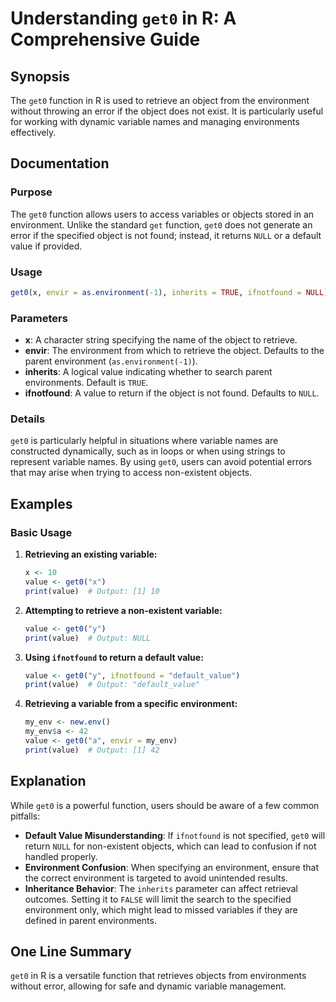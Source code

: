 <!--
Meta Description: # Understanding `get0` in R: A Comprehensive Guide ## Synopsis The `get0` function in R is used to retrieve an object from the environment without thr...
Meta Keywords: get0, value, environment, variable, object
-->

# Understanding `get0` in R: A Comprehensive Guide

## Synopsis
The `get0` function in R is used to retrieve an object from the environment without throwing an error if the object does not exist. It is particularly useful for working with dynamic variable names and managing environments effectively.

## Documentation

### Purpose
The `get0` function allows users to access variables or objects stored in an environment. Unlike the standard `get` function, `get0` does not generate an error if the specified object is not found; instead, it returns `NULL` or a default value if provided.

### Usage
```R
get0(x, envir = as.environment(-1), inherits = TRUE, ifnotfound = NULL)
```

### Parameters
- **x**: A character string specifying the name of the object to retrieve.
- **envir**: The environment from which to retrieve the object. Defaults to the parent environment (`as.environment(-1)`).
- **inherits**: A logical value indicating whether to search parent environments. Default is `TRUE`.
- **ifnotfound**: A value to return if the object is not found. Defaults to `NULL`.

### Details
`get0` is particularly helpful in situations where variable names are constructed dynamically, such as in loops or when using strings to represent variable names. By using `get0`, users can avoid potential errors that may arise when trying to access non-existent objects.

## Examples

### Basic Usage
1. **Retrieving an existing variable:**
   ```R
   x <- 10
   value <- get0("x")
   print(value)  # Output: [1] 10
   ```

2. **Attempting to retrieve a non-existent variable:**
   ```R
   value <- get0("y")
   print(value)  # Output: NULL
   ```

3. **Using `ifnotfound` to return a default value:**
   ```R
   value <- get0("y", ifnotfound = "default_value")
   print(value)  # Output: "default_value"
   ```

4. **Retrieving a variable from a specific environment:**
   ```R
   my_env <- new.env()
   my_env$a <- 42
   value <- get0("a", envir = my_env)
   print(value)  # Output: [1] 42
   ```

## Explanation
While `get0` is a powerful function, users should be aware of a few common pitfalls:
- **Default Value Misunderstanding**: If `ifnotfound` is not specified, `get0` will return `NULL` for non-existent objects, which can lead to confusion if not handled properly.
- **Environment Confusion**: When specifying an environment, ensure that the correct environment is targeted to avoid unintended results.
- **Inheritance Behavior**: The `inherits` parameter can affect retrieval outcomes. Setting it to `FALSE` will limit the search to the specified environment only, which might lead to missed variables if they are defined in parent environments.

## One Line Summary
`get0` in R is a versatile function that retrieves objects from environments without error, allowing for safe and dynamic variable management.